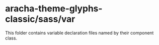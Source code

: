 # aracha-theme-glyphs-classic/sass/var

This folder contains variable declaration files named by their component class.

